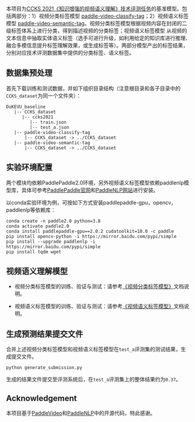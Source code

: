 本项目为[CCKS 2021《知识增强的视频语义理解》技术评测任务](https://www.biendata.xyz/competition/ccks_2021_videounderstanding)的基准模型。包括两部分：1）视频分类标签模型 [paddle-video-classify-tag](./paddle-video-classify-tag)；2）视频语义标签模型 [paddle-video-semantic-tag](./paddle-video-semantic-tag)。视频分类标签模型根据视频内容在封闭的二级标签体系上进行分类，得到描述视频的分类标签；视频语义标签模型 从视频的文本信息中抽取实体语义标签（选手可进行升级，如利用给定的知识库进行推理、融合多模信息提升标签理解效果，或生成标签等）。两部分模型产出的标签结果，分别对应技术评测数据集中提供的分类标签、语义标签。

## 数据集预处理

首先下载训练和测试数据，并如下组织目录结构（注意根目录和各子目录中的`CCKS_dataset`为同一个文件夹）：

```
DuKEVU_baseline
   |-- CCKS_dataset
      |-- ccks2021
         |-- train.json
         |-- test_a.json
   |-- paddle-video-classify-tag
       |-- CCKS_dataset -> ../CCKS_dataset
   |-- paddle-video-semantic-tag
       |-- CCKS_dataset -> ../CCKS_dataset
```

## 实验环境配置

两个模块均依赖PaddlePaddle2.0环境，另外视频语义标签模型依赖paddlenlp模型库，具体可参考[PaddlePaddle官网](https://www.paddlepaddle.org.cn)和[PaddleNLP网站](https://github.com/PaddlePaddle/PaddleNLP)进行安装。

以conda实验环境为例，可按如下方式安装paddlepaddle-gpu，opencv，paddlenlp等依赖库：

```
conda create -n paddle2.0 python=3.8
conda activate paddle2.0
conda install paddlepaddle-gpu==2.0.2 cudatoolkit=10.0 -c paddle
pip install opencv-python -i https://mirror.baidu.com/pypi/simple
pip install --upgrade paddlenlp -i https://mirror.baidu.com/pypi/simple
pip install tqdm wget
```

## 视频语义理解模型

-  视频分类标签模型的训练、验证与测试：请参考[《视频分类标签模型》](./paddle-video-classify-tag/README.md)文档说明。

-  视频语义标签模型的训练、验证与测试：请参考[《视频语义标签模型》](./paddle-video-semantic-tag/README.md)文档说明。

## 生成预测结果提交文件

合并上述视频分类标签模型和视频语义标签模型在`test_a`评测集的测试结果，生成提交文件。

```
python generate_submission.py
```

生成的结果文件提交至评测系统后，在`test_a`评测集上的整体结果约为`0.37`。

## Acknowledgement

本项目基于[PaddleVideo](https://github.com/PaddlePaddle/PaddleVideo/tree/application/VideoTag)和[PaddleNLP](https://github.com/PaddlePaddle/PaddleNLP/tree/develop/examples/information_extraction/msra_ner)中的开源代码，特此感谢。
